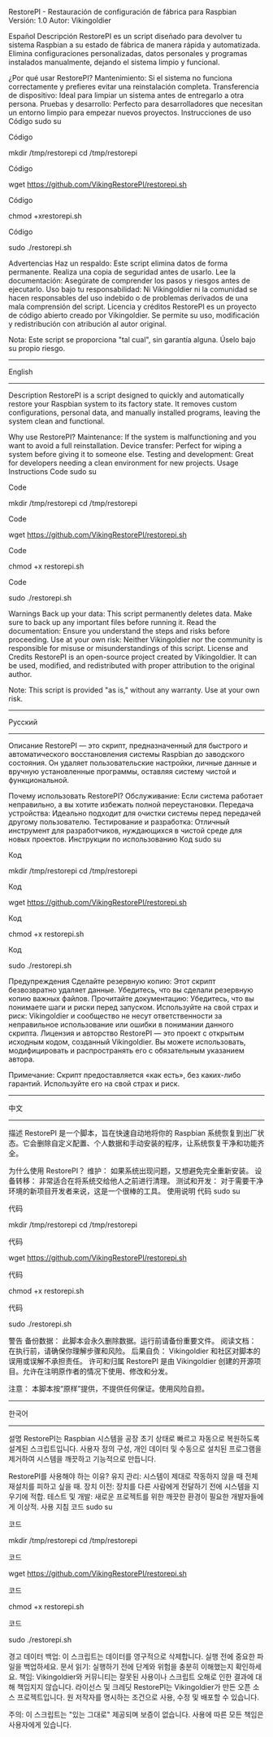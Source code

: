 RestorePI - Restauración de configuración de fábrica para Raspbian
Versión: 1.0
Autor: Vikingoldier

Español
Descripción
RestorePI es un script diseñado para devolver tu sistema Raspbian a su estado de fábrica de manera rápida y automatizada. Elimina configuraciones personalizadas, datos personales y programas instalados manualmente, dejando el sistema limpio y funcional.

¿Por qué usar RestorePI?
Mantenimiento: Si el sistema no funciona correctamente y prefieres evitar una reinstalación completa.
Transferencia de dispositivo: Ideal para limpiar un sistema antes de entregarlo a otra persona.
Pruebas y desarrollo: Perfecto para desarrolladores que necesitan un entorno limpio para empezar nuevos proyectos.
Instrucciones de uso
Código
sudo su

Código

mkdir /tmp/restorepi
cd /tmp/restorepi

Código

wget https://github.com/VikingRestorePI/restorepi.sh

Código

chmod +xrestorepi.sh

Código

sudo ./restorepi.sh

Advertencias
Haz un respaldo: Este script elimina datos de forma permanente. Realiza una copia de seguridad antes de usarlo.
Lee la documentación: Asegúrate de comprender los pasos y riesgos antes de ejecutarlo.
Uso bajo tu responsabilidad: Ni Vikingoldier ni la comunidad se hacen responsables del uso indebido o de problemas derivados de una mala comprensión del script.
Licencia y créditos
RestorePI es un proyecto de código abierto creado por Vikingoldier. Se permite su uso, modificación y redistribución con atribución al autor original.

Nota: Este script se proporciona "tal cual", sin garantía alguna. Úselo bajo su propio riesgo.

---------------------------------------------------------------------------------------------------------------

English

---------------------------------------------------------------------------------------------------------------
Description
RestorePI is a script designed to quickly and automatically restore your Raspbian system to its factory state. It removes custom configurations, personal data, and manually installed programs, leaving the system clean and functional.

Why use RestorePI?
Maintenance: If the system is malfunctioning and you want to avoid a full reinstallation.
Device transfer: Perfect for wiping a system before giving it to someone else.
Testing and development: Great for developers needing a clean environment for new projects.
Usage Instructions
Code
sudo su

Code

mkdir /tmp/restorepi
cd /tmp/restorepi

Code

wget https://github.com/VikingRestorePI/restorepi.sh

Code

chmod +x restorepi.sh

Code

sudo ./restorepi.sh

Warnings
Back up your data: This script permanently deletes data. Make sure to back up any important files before running it.
Read the documentation: Ensure you understand the steps and risks before proceeding.
Use at your own risk: Neither Vikingoldier nor the community is responsible for misuse or misunderstandings of this script.
License and Credits
RestorePI is an open-source project created by Vikingoldier. It can be used, modified, and redistributed with proper attribution to the original author.

Note: This script is provided "as is," without any warranty. Use at your own risk.

---------------------------------------------------------------------------------------------------------------

Русский

---------------------------------------------------------------------------------------------------------------
Описание
RestorePI — это скрипт, предназначенный для быстрого и автоматического восстановления системы Raspbian до заводского состояния. Он удаляет пользовательские настройки, личные данные и вручную установленные программы, оставляя систему чистой и функциональной.

Почему использовать RestorePI?
Обслуживание: Если система работает неправильно, а вы хотите избежать полной переустановки.
Передача устройства: Идеально подходит для очистки системы перед передачей другому пользователю.
Тестирование и разработка: Отличный инструмент для разработчиков, нуждающихся в чистой среде для новых проектов.
Инструкции по использованию
Код
sudo su

Код

mkdir /tmp/restorepi
cd /tmp/restorepi

Код

wget https://github.com/VikingRestorePI/restorepi.sh

Код

chmod +x restorepi.sh

Код

sudo ./restorepi.sh

Предупреждения
Сделайте резервную копию: Этот скрипт безвозвратно удаляет данные. Убедитесь, что вы сделали резервную копию важных файлов.
Прочитайте документацию: Убедитесь, что вы понимаете шаги и риски перед запуском.
Используйте на свой страх и риск: Vikingoldier и сообщество не несут ответственности за неправильное использование или ошибки в понимании данного скрипта.
Лицензия и авторство
RestorePI — это проект с открытым исходным кодом, созданный Vikingoldier. Вы можете использовать, модифицировать и распространять его с обязательным указанием автора.

Примечание: Скрипт предоставляется «как есть», без каких-либо гарантий. Используйте его на свой страх и риск.

---------------------------------------------------------------------------------------------------------------

中文

---------------------------------------------------------------------------------------------------------------

描述
RestorePI 是一个脚本，旨在快速自动地将你的 Raspbian 系统恢复到出厂状态。它会删除自定义配置、个人数据和手动安装的程序，让系统恢复干净和功能齐全。

为什么使用 RestorePI？
维护： 如果系统出现问题，又想避免完全重新安装。
设备转移： 非常适合在将系统交给他人之前进行清理。
测试和开发： 对于需要干净环境的新项目开发者来说，这是一个很棒的工具。
使用说明
代码
sudo su

代码

mkdir /tmp/restorepi
cd /tmp/restorepi

代码

wget https://github.com/VikingRestorePI/restorepi.sh

代码

chmod +x restorepi.sh

代码

sudo ./restorepi.sh

警告
备份数据： 此脚本会永久删除数据。运行前请备份重要文件。
阅读文档： 在执行前，请确保你理解步骤和风险。
后果自负： Vikingoldier 和社区对脚本的误用或误解不承担责任。
许可和归属
RestorePI 是由 Vikingoldier 创建的开源项目。允许在注明原作者的情况下使用、修改和分发。

注意： 本脚本按“原样”提供，不提供任何保证。使用风险自担。


---------------------------------------------------------------------------------------------------------------

한국어

---------------------------------------------------------------------------------------------------------------

설명
RestorePI는 Raspbian 시스템을 공장 초기 상태로 빠르고 자동으로 복원하도록 설계된 스크립트입니다. 사용자 정의 구성, 개인 데이터 및 수동으로 설치된 프로그램을 제거하여 시스템을 깨끗하고 기능적으로 만듭니다.

RestorePI를 사용해야 하는 이유?
유지 관리: 시스템이 제대로 작동하지 않을 때 전체 재설치를 피하고 싶을 때.
장치 이전: 장치를 다른 사람에게 전달하기 전에 시스템을 지우기에 적합.
테스트 및 개발: 새로운 프로젝트를 위한 깨끗한 환경이 필요한 개발자들에게 이상적.
사용 지침
코드
sudo su

코드

mkdir /tmp/restorepi
cd /tmp/restorepi

코드

wget https://github.com/VikingRestorePI/restorepi.sh

코드

chmod +x restorepi.sh

코드

sudo ./restorepi.sh

경고
데이터 백업: 이 스크립트는 데이터를 영구적으로 삭제합니다. 실행 전에 중요한 파일을 백업하세요.
문서 읽기: 실행하기 전에 단계와 위험을 충분히 이해했는지 확인하세요.
책임: Vikingoldier와 커뮤니티는 잘못된 사용이나 스크립트 오해로 인한 결과에 대해 책임지지 않습니다.
라이선스 및 크레딧
RestorePI는 Vikingoldier가 만든 오픈 소스 프로젝트입니다. 원 저작자를 명시하는 조건으로 사용, 수정 및 배포할 수 있습니다.

주의: 이 스크립트는 "있는 그대로" 제공되며 보증이 없습니다. 사용에 따른 모든 책임은 사용자에게 있습니다.
